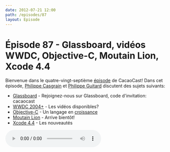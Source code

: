 ```yaml
---
date: 2012-07-21 12:00
path: /episodes/87
layout: Episode
---
```

# Épisode 87 - Glassboard, vidéos WWDC, Objective-C, Moutain Lion, Xcode 4.4
<p>Bienvenue dans le quatre-vingt-septième <a href="https://archive.org/download/cacaocast/cacaocast_87.mp3" title="CocoaCast Cacao Episode 87">épisode</a> de CacaoCast! Dans cet épisode, <a href="http://www.twitter.com/philippec" title="Philippe Casgrain sur Twitter">Philippe Casgrain</a> et <a href="http://www.twitter.com/philippeguitard" title="Philippe Guitard sur Twitter">Philippe Guitard</a> discutent des sujets suivants:</p>
<ul><li><a href="http://glassboard.com/" title="Glassboard">Glassboard</a> - Rejoignez-nous sur Glassboard, code d'invitation: cacaocast</li>
<li><a href="http://developer.apple.com/itunes" title="WWDC 2004+">WWDC 2004+</a> - Les vidéos disponibles?</li>
<li><a href="http://www.tiobe.com/index.php/content/paperinfo/tpci/index.html" title="Objective-C">Objective-C</a> - Un langage en <a href="https://github.com/languages" title="croissance">croissance</a></li>
<li><a href="http://www.apple.com/fr/osx/" title="Moutain Lion">Moutain Lion</a> - Arrive bientôt!</li>
<li><a href="https://developer.apple.com/xcode/index.php" title="Xcode 4.4">Xcode 4.4</a> - Les nouveautés</li>
</ul>
<p><audio controls><source src="https://archive.org/download/cacaocast/cacaocast_87.mp3" type="audio/mpeg"><source src="https://archive.org/download/cacaocast/cacaocast_87.mp3" type="audio/mp4">Votre navigateur ne supporte pas l'élément audio / Your browser does not support the audio element.</audio></p>

